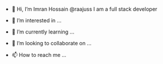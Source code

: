 - 👋 Hi, I’m Imran Hossain @raajuss 
I am a full stack developer

- 👀 I’m interested in ...
- 🌱 I’m currently learning ...
- 💞️ I’m looking to collaborate on ...
- 📫 How to reach me ...

<!---
raajuss/raajuss is a ✨ special ✨ repository because its `README.md` (this file) appears on your GitHub profile.
You can click the Preview link to take a look at your changes.
--->
